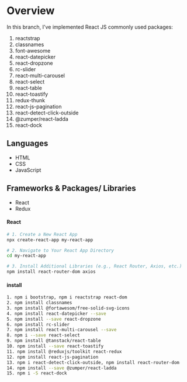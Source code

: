 # Overview

In this branch, I've implemented React JS commonly used packages:

1. reactstrap
2. classnames
3. font-awesome
4. react-datepicker
5. react-dropzone
6. rc-slider
7. react-multi-carousel
8. react-select
9. react-table
10. react-toastify
11. redux-thunk
12. react-js-pagination
13. react-detect-click-outside
14. @zumper/react-ladda
15. react-dock

## Languages

- HTML
- CSS
- JavaScript

## Frameworks & Packages/ Libraries

- React
- Redux

#### React

```bash
# 1. Create a New React App
npx create-react-app my-react-app

# 2. Navigate to Your React App Directory
cd my-react-app

# 3. Install Additional Libraries (e.g., React Router, Axios, etc.)
npm install react-router-dom axios
```

#### install

```bash
1. npm i bootstrap, npm i reactstrap react-dom
2. npm install classnames
3. npm install @fortawesom/free-solid-svg-icons
4. npm install react-datepicker --save
5. npm install --save react-dropzone
6. npm install rc-slider
7. npm install react-multi-carousel --save
8. npm i --save react-select
9. npm install @tanstack/react-table
10. npm install --save react-toastify
11. npm install @reduxjs/toolkit react-redux
12. npm install react-js-pagination
13. npm i react-detect-click-outside, npm install react-router-dom
14. npm install --save @zumper/react-ladda
15. npm i -S react-dock
```
